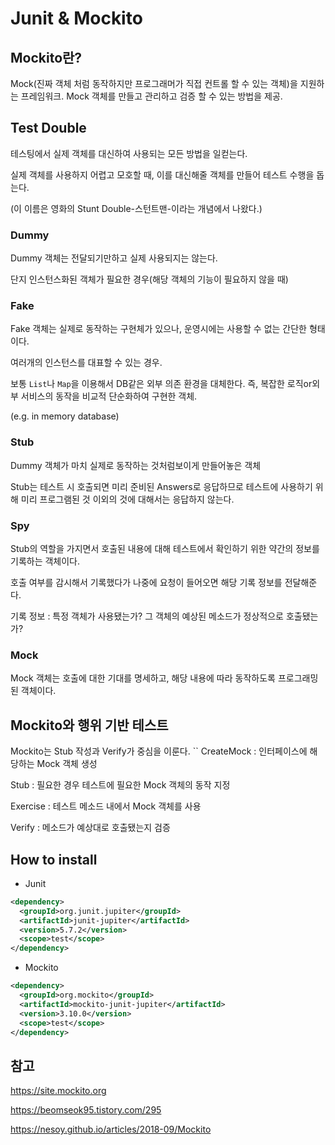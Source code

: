 # Junit & Mockito

## Mockito란?

Mock(진짜 객체 처럼 동작하지만 프로그래머가 직접 컨트롤 할 수 있는 객체)을 지원하는 프레임워크. Mock 객체를 만들고 관리하고 검증 할 수 있는 방법을 제공.

## Test Double

테스팅에서 실제 객체를 대신하여 사용되는 모든 방법을 일컫는다.

실제 객체를 사용하지 어렵고 모호할 때, 이를 대신해줄 객체를 만들어 테스트 수행을 돕는다.

(이 이름은 영화의 Stunt Double-스턴트맨-이라는 개념에서 나왔다.)

### Dummy

Dummy 객체는 전달되기만하고 실제 사용되지는 않는다.

단지 인스턴스화된 객체가 필요한 경우(해당 객체의 기능이 필요하지 않을 때)

### Fake

Fake 객체는 실제로 동작하는 구현체가 있으나, 운영시에는 사용할 수 없는 간단한 형태이다.

여러개의 인스턴스를 대표할 수 있는 경우.

보통 `List`나 `Map`을 이용해서 DB같은 외부 의존 환경을 대체한다. 즉, 복잡한 로직or외부 서비스의 동작을 비교적 단순화하여 구현한 객체.

(e.g. in memory database)

### Stub

Dummy 객체가 마치 실제로 동작하는 것처럼보이게 만들어놓은 객체

Stub는 테스트 시 호출되면 미리 준비된 Answers로 응답하므로 테스트에 사용하기 위해 미리 프로그램된 것 이외의 것에 대해서는 응답하지 않는다.

### Spy

Stub의 역할을 가지면서 호출된 내용에 대해 테스트에서 확인하기 위한 약간의 정보를 기록하는 객체이다.

호출 여부를 감시해서 기록했다가 나중에 요청이 들어오면 해당 기록 정보를 전달해준다.

기록 정보 : 특정 객체가 사용됐는가? 그 객체의 예상된 메소드가 정상적으로 호출됐는가?

### Mock

Mock 객체는 호출에 대한 기대를 명세하고, 해당 내용에 따라 동작하도록 프로그래밍 된 객체이다.

## Mockito와 행위 기반 테스트

Mockito는 Stub 작성과 Verify가 중심을 이룬다.
``
CreateMock : 인터페이스에 해당하는 Mock 객체 생성

Stub : 필요한 경우 테스트에 필요한 Mock 객체의 동작 지정

Exercise : 테스트 메소드 내에서 Mock 객체를 사용

Verify : 메소드가 예상대로 호출됐는지 검증

## How to install

- Junit

```xml
<dependency>
  <groupId>org.junit.jupiter</groupId>
  <artifactId>junit-jupiter</artifactId>
  <version>5.7.2</version>
  <scope>test</scope>
</dependency>
```

- Mockito

```xml
<dependency>
  <groupId>org.mockito</groupId>
  <artifactId>mockito-junit-jupiter</artifactId>
  <version>3.10.0</version>
  <scope>test</scope>
</dependency>
```

## 참고

https://site.mockito.org

https://beomseok95.tistory.com/295

https://nesoy.github.io/articles/2018-09/Mockito

